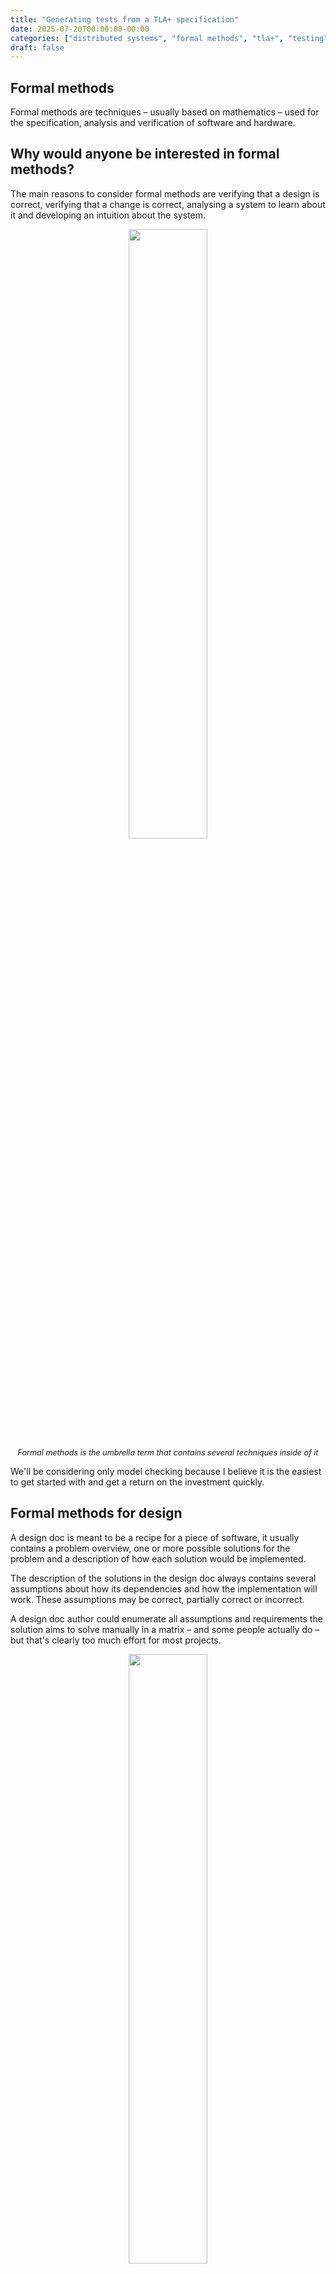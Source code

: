 ```yaml
---
title: "Generating tests from a TLA+ specification"
date: 2025-07-20T00:00:00-00:00
categories: ["distributed systems", "formal methods", "tla+", "testing"]
draft: false
---
```


## Formal methods

Formal methods are techniques – usually based on mathematics – used for the specification, analysis and verification of software and hardware.

## Why would anyone be interested in formal methods?

The main reasons to consider formal methods are verifying that a design is correct, verifying that a change is correct, analysing a system to learn about it and developing an intuition about the system.

<div align="center">
<img style="width:50%" src="https://lh7-rt.googleusercontent.com/docsz/AD_4nXeItStmwei-06gHeLcBczgo2RjIandofBbnfTbpzcvatoJg0EwARIEXpCLo5hGK0bDcYvoggtmOmhsA-HXdCW858FWr7Ry6gUxnP4o0NN8AkXNeDpy7gpSLSC5z5mXyktIDxl1HSg?key=CZuYqiYDpsuzokR8yCzjpg">
</div>

<div style="font-style:italic;text-align:center;font-size:90%">
Formal methods is the umbrella term that contains several techniques inside of it
</div>

We'll be considering only model checking because I believe it is the easiest to get started with and get a return on the investment quickly.

## Formal methods for design

A design doc is meant to be a recipe for a piece of software, it usually contains a problem overview, one or more possible solutions for the problem and a description of how each solution would be implemented.

The description of the solutions in the design doc always contains several assumptions about how its dependencies and how the implementation will work. These assumptions may be correct, partially correct or incorrect.

A design doc author could enumerate all assumptions and requirements the solution aims to solve manually in a matrix – and some people actually do – but that's clearly too much effort for most projects.

<div align="center">
<img style="width:50%" src="https://lh7-rt.googleusercontent.com/docsz/AD_4nXctXqlBFwrpTOCBcRBVluZwmFv_DVcTnPaQa9VCsR6TBoCpelWrgr76flhLhaabJyTalMCBiRO4RxborjeTsyueLiunK8CfuBnUu7h5tHYSHdy8atC_oaquIPeTGjhiyPfrCw-VVQ?key=CZuYqiYDpsuzokR8yCzjpg">
</div>

Formal methods can be included in the phase where the design doc is created. Instead of only describing the solution using words, build a specification of the solution and how it interacts with other parts of the system using a [specification language](https://en.wikipedia.org/wiki/Specification_language). The specification is then checked against the invariants you define by a model checker, the model checker outputs a sequence of steps that lead to an invariant being violated known as a counter example. The counter example is used for debugging and reproducing the issue.

<div align="center">
<img style="width:50%" src="https://lh7-rt.googleusercontent.com/docsz/AD_4nXfgD4kUdKnf3cRMGHAwsRUfEhwGSXn5SnIwtynkELQ7YHDPxcvZvc5Pvhoj9M8H7yzLDIwX6S8sJADtBTeamNkOy6tUmD9F166S8Tct1BLAL9pD9viFs1dAU14T3nFiyugTzERfqg?key=CZuYqiYDpsuzokR8yCzjpg">
</div>

<div style="font-style:italic;text-align:center;font-size:90%">
A snippet of a sequence of states leading to a bug being found
</div>

## TLA+

[TLA+](https://github.com/tlaplus/tlaplus) is a formal specification language that can be used in the design process of a new system, to find flaws in existing systems, to build a better understanding of existing systems and to prove correctness of algorithms.

TLA+ is a simple language that consists mostly of variables and actions that assign values to variables.

Check the [cheatsheet](https://ocamlpro.com/assets/pdf/tla-cheat-sheet-v1.pdf).

Here's an example specification of a clock that starts between 1 and 2, goes up to 12 then goes back to 1. There's one invariant checking that at all times the clock hours are between 1 and 12 and a temporal property saying that the clock must reach midnight (12) eventually.

<div align="center">
<img style="width:50%" src="https://lh7-rt.googleusercontent.com/docsz/AD_4nXcaPNHdwqn9eeSxyfRFJLXSugxRWEdhO9sP43brXI4V5Nfdxbki2ZcE4EA_lRqmPoJPBKSqK_q6recJlI26h1Ie5RO5n-314l0zyK0kYQmrigALK3sg9F8FReC4WSj-GgH7SLUR?key=CZuYqiYDpsuzokR8yCzjpg">
</div>

<div style="font-style:italic;text-align:center;font-size:90%">
A TLA+ spec modelling a clock that starts between 1 and 2, counts up to 12 then goes back to 1
</div>

**\[]** Is read as always

**<>** is read as eventually

## Formal methods for analysing a system

When a system already exists, it can be valuable to write a specification based on the existing system to gain a deeper understanding of how the system works. Everything must be explicit in a TLA+ specification, it's common to start writing a specification and realize that you don't actually understand how something works when you actually need to define its behavior. Sometimes new bugs may even be found in the already existing system after writing a specification.

## Formal methods for testing a system

A model checked TLA+ specification will visit every possible behavior in the system, model checking is exhaustive up to a max number of inputs that the specification author defines. After writing a specification, it's possible to use the specification in combination with the model checker to generate test cases for the real implementation.

MongoDB has a blog [post](https://www.mongodb.com/company/blog/engineering/conformance-checking-at-mongodb-testing-our-code-matches-our-tla-specs) where they talk about generating test cases for a real system using one of their TLA+ specs. They got 100% test coverage by doing that compared to 21% from manually written tests and 91% from [AFL](https://github.com/google/AFL)

The paper [Model-guided Fuzzing of Distributed Systems](https://arxiv.org/pdf/2410.02307) talks about using a TLA+ specification state space to guide a fuzzer to test the real implementation of the specifications. The authors found bugs in etcd-raft and RedisRaft by using this technique.

## Experimenting with formal methods

Since most of the team was not familiar with TLA+, we decided to focus the efforts on a small subset of new a new project and to put some effort into knowledge sharing to make it easier for people in the team to get comfortable with the tool.

The chosen project provides a secret store type of interface where services can store secrets such as passwords and retrieve them when needed. Operations such as creating and deleting secrets were async at first and the service responsible for managing secrets – known as the secrets service – was using the [outbox pattern](https://microservices.io/patterns/data/transactional-outbox.html) to maintain consistency.

We started exploring TLA+ while working on the outbox so we decided to model the outbox interactions to make sure our design was sound. We did not model only the basic operations such as adding an operation to the queue but also the invariants that must always be true for the system to behave correctly.

One of the invariants is that there may be only one operation in progress at a time per secret. This invariant was modelled in our specification as follows:

```
SecretMetadataHasPendingStatusWhenTheresAnOperationInTheQueue ==
      \* For all secrets
      \A secret \in Secrets:
        LET SecretIsInPendingQueue == 
            \E i \in DOMAIN queue.pending:
                queue.pending[i] = secret
        IN
        \* the secret is either in the outbox queue
        \/ /\ SecretIsInPendingQueue
           \* and the secret metadata status is Pending
           /\ SecretMetadataHasPendingStatus(secret)
        \* or the secret is not in the queue
        \/ /\ ~SecretIsInPendingQueue
           \* and the secret metadata status is not Pending
           /\ ~SecretMetadataHasPendingStatus(secret)
```

<div style="font-style:italic;text-align:center;font-size:90%">
An invariant that says: For every existing secret, either there's an operation for it in the outbox queue and the secret status is Pending or there's no operation for the secret in the queue and the secret status is not Pending
</div>

An invariant that says that something **bad** never happens is known as a _safety_ property. TLA+ also allows us to specify properties that say that something **good _eventually happens_**, known as _liveness_ properties.

Our specification defines that when an operation for a secret is added to the outbox queue, the operation will eventually succeed and the secret status will be set to **Succeeded.**

```
EventuallyEveryMetadataStatusIsReady ==
    \* For all secrets
    \A secret \in Secrets:
        \* Transform the queue.pending tuple into a set
        LET PendingQueueSet == {queue.pending[i]: i \in DOMAIN queue.pending} IN
            \* If the secret is in the pending queue
            /\ secret \in PendingQueueSet
            \* Leads to it eventually
            ~>
                \* Being in the processed queue
                /\ secret \in queue.processed
                \* And removed from the pending queue
                /\ secret \notin PendingQueueSet
                \* And the secret being in the metadata table with status "Succeeded"
                /\ \E metadata \in db.secret_metadata:
                    /\ metadata.name = secret
                    /\ metadata.status = "Succeeded"
```

<div style="font-style:italic;text-align:center;font-size:90%">
A temporal property that says: when an operation for a secret is in the outbox queue, eventually the operation will be processed (retried if needed) and the secret will be moved to the Succeeded status
</div>

We didn't get to use the specification to generate tests yet but we were already able to reap one of the benefits of formal modelling: a deeper understanding of the system being specified. While writing the specification, we were forced to answer several questions since we needed to make the behaviour explicit.

## Catching logic bugs with formal methods

Some months ago, a team hit a bug where two regions sharing the same SQL database but with caches that were unique per instance would lead to valid tokens being cached as invalid. A cache invalidation bug.

After IAM found the bug, a basic specification that models the behavior of the systems with the shared database was written in a few minutes. The spec is high-level, doesn't contain implementation details at all and found the same bug immediately.

<div align="center">
<img style="width:50%" src="https://lh7-rt.googleusercontent.com/docsz/AD_4nXeJ3m9tmhogFXjCyGTOfo7BRwXJcMd_XDXMZ7giGIb3AaQRNmhHiRh76Wuo-zKTZ5dkHpaRlPSQWSGeNJqnCUp814RuOzhH6n7X5EK_Lez0-7172ONzf0oTuVl4XWBF37ZX-GwCMw?key=CZuYqiYDpsuzokR8yCzjpg">
</div>

<div style="font-style:italic;text-align:center;font-size:90%">
A counter example produced by the model checker. The counter example is a list of steps that lead to the invariant being violated
</div>

We are also exploring [deterministic simulation testing](https://poorlydefinedbehaviour.github.io/posts/deterministic_simulation_testing/) as a [lightweight formal method](https://dl.acm.org/doi/pdf/10.1145/3477132.3483540) but we haven't got far enough with it yet.

## Hands-on prerequisites: Install TLA+ tools

- Download the TLA+ toolbox from the official [website](https://lamport.azurewebsites.net/tla/toolbox.html)

- Open VSCode and install the TLA+ extension

<div align="center">
<img style="width:50%" src="https://lh7-rt.googleusercontent.com/docsz/AD_4nXfAFLtt-YdcocuzT1en_PV0z2QwGd-cOxgVS0LO8bze7TVEJnFehI0AbK6_d3hx71E9OdaBk_RJXah8d-BD6jaJuaB6ZrxT1rPixONj_9gC4HRka8U9j49MJB8CTWvS7_c58YrJ0Q?key=CZuYqiYDpsuzokR8yCzjpg">
</div>

- Create a file called **_spec.tla_**. This is where you'll write your spec.

- Write the following boilerplate in your **_spec.tla_** file:

```go
---- MODULE spec ----
EXTENDS TLC, Integers, FiniteSets, Naturals

  \* Write your spec here

====
```

## Hands-on: Clock

Given the following boilerplate, write a specification for a clock that counts from 0 to 12 and then resets back to 0.

```go
---- MODULE spec ----
EXTENDS TLC, Integers, FiniteSets, Naturals

  \* Write your spec here

====
```

## Hands-on: Waves

Given a group of people forming a circle

<div align="center">
<img style="width:50%" src="https://lh7-rt.googleusercontent.com/docsz/AD_4nXeCF2dOHv3MAIK0wxT2SMf5LsDFGFpHI4Y5FxRF5V6sjCVdpPf-FR_ZSevkMi5vBf53MAUbc4hxc2Khz18P560BoUCfK4Jjl5UhpAXsrzAmy2-kTqOCWhUqbsUVK-Bk_Aq3_r_A9Q?key=CZuYqiYDpsuzokR8yCzjpg">
</div>

After choosing one person in the circle at random, the person must high five the person to its left, then duck and then high five the person to its right. A person that's ducking cannot get up or high five someone until another high five has happened. High fives happen in counterclockwise direction starting from the person that was chosen in the beginning. The wave ends when the person that started the process is reached again.

<div align="center">
<img style="width:50%" src="https://lh7-rt.googleusercontent.com/docsz/AD_4nXd58ia-whZxyjz6qGHYeR-oVlVY9QvGwU3Ebez2VtDpeScdihlZaiVj24Mjl4DYO8apP6xssPCH8fMhmVfYp3AjVBsJKXpG_TL0H4cr-1Mam0R0gMvPC6-tWY1rA3W5tSOm_geYdg?key=CZuYqiYDpsuzokR8yCzjpg">
</div>

<div style="font-style:italic;text-align:center;font-size:90%">
One of the people in the circle is chosen at random
</div>

<div align="center">
<img style="width:50%" src="https://lh7-rt.googleusercontent.com/docsz/AD_4nXcN5uSwI5buxEjxchg72VE6el9okhJTexvRPQDzHVMH0pgE3VQ3xMvWdlm3jz-B8XFwBflTajn5VWI9wwT9TRwgo_SeXTB6xSzicTHsztBe3u8-PYt8QVTaxZdzNPSxLc63w6ZHfg?key=CZuYqiYDpsuzokR8yCzjpg">
</div>

<div style="font-style:italic;text-align:center;font-size:90%">
The person high fives the person to their left
</div>

<div align="center">
<img style="width:50%" src="https://lh7-rt.googleusercontent.com/docsz/AD_4nXds3R2PPHvp7e2P8RCoN5lwniDt9BR9wNKsYrcGMa2imQpwxOBff70yPVOmRBsuqvQd4vqHCeUucEDMvYQD55zoghbWbv81CR6aVVfDdypUefrzDG-h2GBsjP45c8eOpUuoP0Cl?key=CZuYqiYDpsuzokR8yCzjpg">
</div>

<div style="font-style:italic;text-align:center;font-size:90%">
The person ducks after high fiving the person to their left
</div>

<div align="center">
<img style="width:50%" src="https://lh7-rt.googleusercontent.com/docsz/AD_4nXda3dXEFL2S8QnDZAtsI5u6-xDz2adYFa1suKYmOF2AVLt22KmpRl9yymAXWjjZbR-IoaC-6nSmUE7fxMZTWEyf4rxV5DwgR5MhPT--vS0FcOzN3phwz4B9GT1OmnBYj87eOcJXhg?key=CZuYqiYDpsuzokR8yCzjpg">
</div>

<div style="font-style:italic;text-align:center;font-size:90%">
The next person in the circle in counterclockwise direction repeats the process
</div>

## Hands-on: Die hard

The die hard problem is a problem from the movie [Die hard with a vengeance](https://www.imdb.com/title/tt0112864/). There is a 5 liters water jug, a 3 liters water jug, a very precise scale (that doesn't show the weight of items on top of it), and a faucet with an infinite stream of water. There's a bomb ready to explode in a few seconds and the only way to stop it is to put exactly 4 liters of water on the scale.

<div align="center">
<img style="width:50%" src="https://lh7-rt.googleusercontent.com/docsz/AD_4nXcnEshTTwEwf26K2Ozzaebe9kaFOrFL_zZ7F2f57yPfJkxsX9voX_R8gM3JuJM7Xu81S9K2a85CM2OnDBN2tP-TUR1NHReqwHul77ykDcsuQFqOYSgiOaiXX1pPpVdTDtzMM4DpyA?key=CZuYqiYDpsuzokR8yCzjpg">
</div>

<div style="font-style:italic;text-align:center;font-size:90%">
Source: WikiHow
</div>

The jugs start empty. The possible actions are:

- Fill one of the jugs with water – remember that the jugs are unmarked so the only way to know how much water is in one of them is filling them until they're completely full.

- Remove water from one of the jugs

- Move water from one jug to the other, remember that each jug has a limited capacity.

Design a specification to find the shortest sequence of steps to solve the die hard problem. The solution is found when one of the jugs has exactly 4 liters of water in it.

## Hands-on: Two phase commit

[Two phase commit](https://en.wikipedia.org/wiki/Two-phase_commit_protocol) is a distributed commit protocol where all participants in a transaction should eventually commit or rollback.

Two phase commit is a protocol that can be found in many real worlds systems, some of them being:

MySQL: Transactions in MySQL clusters

Postgres: Meant to be used by external transaction managers

The protocol works in the following manner: one node is a designated coordinator, which is the master site, and the rest of the nodes in the network are designated the participants. The protocol assumes that:

1. there is stable storage at each node with a write-ahead log,

2. no node crashes forever,

3. the data in the write-ahead log is never lost or corrupted in a crash, and

4. any two nodes can communicate with each other.

<div align="center">
<img style="width:50%" src="https://lh7-rt.googleusercontent.com/docsz/AD_4nXemlWnZY1sUnpWBldf3LoiAwAYsWFyKpVG4Hg-oXDHJ8B9OI0WpIlydqxm7BybmwYroBrneIEpE7agGQkBU7E5AerOH87FjoPw4raVv7eeDKW-f9i-21Tz_5i-Sw8EuLA7ttskt?key=CZuYqiYDpsuzokR8yCzjpg">
</div>

<div style="font-style:italic;text-align:center;font-size:90%">
A complete execution of the two phase commit protocol. Source: Wikipedia
</div>

Choose between specifying the two phase commit protocol or creating your own protocol for distributed transactions. Imagine that there's a single transaction and it must commit or abort on all nodes. Remember that nodes may crash at any time.

## Hands-on: Single decree paxos

[Paxos](https://lamport.azurewebsites.net/pubs/paxos-simple.pdf) is a protocol heavily used in the industry to implement replicated systems when the systems need to decide on a value and the value that's decided must be the same for all the nodes involved.

Paxos is used in many real world systems, some of them being:

Cassandra: [For lightweight distributed transactions](https://www.datastax.com/blog/lightweight-transactions-cassandra-20)

Google Spanner: [For state machine replication](https://static.googleusercontent.com/media/research.google.com/en//archive/spanner-osdi2012.pdf)

Failure model:

- Processes crash at any time

- Messages can be lost

- Messages can be reordered

<div align="center">
<img style="width:50%" src="https://lh7-rt.googleusercontent.com/docsz/AD_4nXeRo6VT0bK8hbIawlZhs2RfgK8oGVU0TrzSAQiYqaAU0QFMwFIY6j1FMG-TkfT5N2fyIKFnfretooFD4Zfi9eV0e_i7f1YHaWHwwtuyHJYiGHeDqcxgV2vkMXL-fOzrjsxNzvH1?key=CZuYqiYDpsuzokR8yCzjpg">
</div>

<div style="font-style:italic;text-align:center;font-size:90%">
A brief summary of the single decree paxos protocol
</div>

Invent and specify a protocol to make 3 nodes decide on the same value. The value must be proposed by one of the nodes and the other nodes cannot know which value will be proposed ahead of time.

## Does my implementation match the specification?

You just wrote a specification that models your system at an abstraction level that doesn't care about things such as I/O. The specification is a high level version of the implementation that captures the main properties of the system you're trying to build.

```
Next ==
  \/  \E instance \in Instances, namespace \in Namespaces, value \in Values, data_key_id \in DataKeyIds:
               Encrypt(instance, namespace, value, data_key_id)
  \/  \E instance \in Instances, namespace \in Namespaces, data_key_id \in DataKeyIds:
               Decrypt(instance, namespace, data_key_id)
  \/  \E instance \in Instances, namespace \in Namespaces:
               RotateDataKeys(instance, namespace)
  \/  \E instance \in Instances:
               \/  CacheRemoveExpiredEntries(instance)
               \/  RestartInstance(instance)
  \/  AdvanceTime
  \/  Terminating
```

<div style="font-style:italic;text-align:center;font-size:90%">
The next state relation. Defines which actions can be taken at each step in the model checking process
</div>

The model checker uses the specification to check possibly thousands of behaviors, generating a graph of the reachable states. A state is the set of variables with their values.

<div align="center">
<img style="width:50%" src="https://lh7-rt.googleusercontent.com/docsz/AD_4nXciCPmiGSuIAmcOJC-YVUkgaoEeFAVHZsjleA-OZDZM-Uyd5CBqlFFWIILRuJXQd0quX2Mprsl4rlLQV_Huf0yaJhm__7oZMh_HKfNJRY_ACIecb3NTBzJxITYbc3C7OIyqx28J2Q?key=2053luUD1bm7MwEnF9Bh-w"/>
</div>

<div style="font-style:italic;text-align:center;font-size:90%">
A graph generated by model checking the a specification of a module that uses the outbox pattern
</div>

<div align="center">
<img style="width:50%" src="https://lh7-rt.googleusercontent.com/docsz/AD_4nXclXIeQzzb98-Sv03tljxXTJDf7fGrZdMiMO_WeyDMljkRO_eU2S4MiEpHgzbjv1Sd2frEIfUk5RPBuvIe5Xa0Vvaa6o-R5dOQt6TB6lcuFZhO9qAcD0SlBYIs8W6yvAhhruwOSnw?key=2053luUD1bm7MwEnF9Bh-w"/>
</div>

<div style="font-style:italic;text-align:center;font-size:90%">
The number of times each action was executed during the model checking of a specification
</div>

Every invariant is satisfied by the behaviors allowed by the specification and you believe your spec gives you **_enough_** confidence to move on to the implementation.

```
DataKeyUidUniqueness ==
   \A dk1 \in database:
       {dk2 \in database : dk2.uid = dk1.uid} = {dk1}

DataKeyUniqueness ==
   \A dk1, dk2 \in database:
       (/\ dk1.uid /= dk2.uid
        /\ dk1.namespace = dk2.namespace)
        /\ dk1.label = dk2.label
        /\ dk1.active
        /\ dk2.active
           =>
               Assert(FALSE, <<"duplicated data key", dk1, dk2>>)

CacheConsistency ==
   \A instance \in Instances:
       /\  \A entry \in instances[instance].cache.by_id:
               \E row \in database:
                   /\ entry.namespace = row.namespace
                   /\ entry.data_key.uid = row.uid
       /\  \A entry \in instances[instance].cache.by_label:
               \E row \in database:
                   /\ entry.namespace = row.namespace
                   /\ entry.data_key.uid = row.uid

DataKeysAreCachedByLabelOnlyAfterCautionPeriod ==
   \A instance \in Instances:
       \A entry \in instances[instance].cache.by_label:
           Assert((now - entry.data_key.created) > CautionPeriod,
                 <<"data key cached before caution period",
                  "now", now,
                  "entry.data_key.created", entry.created,
                  "CautionPeriod", CautionPeriod>>)
```

<div style="font-style:italic;text-align:center;font-size:90%">
A few examples of invariants defined in a specification
</div>

The implementation is coming along just fine but you can't help but think how do you know that the implementation implements what's in the specification. If the implementation follows the specification precisely, the implementation will be a refinement of the specification – it will allow every behavior allowed by the specification and possibly more behaviors.

```go
func (s *EncryptionManager) RotateDataKeys(ctx context.Context, namespace string) error {
  s.log.Info("Data keys rotation triggered, acquiring lock...")

  s.mtx.Lock()
  defer s.mtx.Unlock()

  s.log.Info("Data keys rotation started")
  err := s.store.DisableDataKeys(ctx, namespace)
  if err != nil {
    s.log.Error("Data keys rotation failed", "error", err)
    return err
  }

  s.dataKeyCache.flush(namespace)
  s.log.Info("Data keys rotation finished successfully")


  return nil
}
```

<div style="font-style:italic;text-align:center;font-size:90%">
A snippet of the implementation of the system that was modelled in the specification
</div>

Maybe at this point you decide to put the implementation and the specification side by side and pattern match between them.

```
RotateDataKeys(instance, namespace) ==
    /\  DisableDataKeys(namespace)
    /\  DataKeyCacheFlush(instance, namespace)
    /\  UNCHANGED now
```

<div style="font-style:italic;text-align:center;font-size:90%">
A snippet of one of the actions defined in the specification
</div>

That can get you quite far but having the implementation execute the same sequence of actions that the specification allows would increase the confidence that the implementation actually implements the specification.

The output graph generated in the model checking process can be used to build every possible path from the initial state to the final state. Similar to what has been done here, the paths can be used to exercise the implementation in a normal test.

<div align="center">
<img style="width:50%" src="https://lh7-rt.googleusercontent.com/docsz/AD_4nXcvNCOUD-wUJISaRpa8Vz7hxsNr_TKzm8WCaGvjMVgFrQP9PbTwfsRS-YFO8EOwK4gGI7eZesvX5e4NveuCnc2FNHbE98qk3bDtKBO4xtjCjUuP5OCpNufLqpD-X87hE5Er3tqZ?key=2053luUD1bm7MwEnF9Bh-w"/>
</div>

<div style="font-style:italic;text-align:center;font-size:90%">
A diagram generated in the model checking process. The diagram contains every possible state and how to get there
</div>

The generated graph is stored in a _.dot_ file, the test starts by reading and parsing the graph stored in the file.

```go
func TestParseDotFile(t *testing.T) {
  file, err := os.Open("./testdata/spec2.dot")
  require.NoError(t, err)
  defer file.Close()

  buffer, err := io.ReadAll(file)
  require.NoError(t, err)
  graphAst, _ := gographviz.ParseString(string(buffer))
  graph := gographviz.NewGraph()
  if err := gographviz.Analyse(graphAst, graph); err != nil {
    panic(err)
  }
}
```

<div style="font-style:italic;text-align:center;font-size:90%">
A snippet of a test that reads and parses a file containing the graph of reachable states generated by model checking a specification
</div>

Then for each possible path starting from the initial state, we apply each action in the order they appear in the path. Here's a few examples of the possible sequence of actions:

    [Init AdvanceTime AdvanceTime RestartInstance]
    [Init Encrypt AdvanceTime AdvanceTime RestartInstance]
    [Init Encrypt AdvanceTime AdvanceTime CacheRemoveExpiredEntries]
    [Init Encrypt AdvanceTime AdvanceTime RotateDataKeys]
    [Init Encrypt AdvanceTime AdvanceTime Decrypt]
    [Init AdvanceTime AdvanceTime CacheRemoveExpiredEntries]
    [Init AdvanceTime AdvanceTime RotateDataKeys]
    [Init AdvanceTime AdvanceTime Encrypt]

<div style="font-style:italic;text-align:center;font-size:90%">
Examples of sequences of actions that will be used to exercise the implementation
</div>

Each sequence is a test case to which the implementation is exercised against.

```go
for path := range visitor.Iter() {
  check(t, path)
}
```

For each action in the path generated based on the specification, an action that's equivalent to it is applied to the implementation. It boils down to a loop and a switch case.

```go
func check(t *testing.T, path []visitor.EdgeWithLabel) {
  defer func() {
    if t.Failed() {
      pathJSONbytes, _ := json.MarshalIndent(path, "", "  ")
      fmt.Printf("%s\n\n", string(pathJSONbytes))
    }
  }()

  var (
    encryptionManager      *EncryptionManager
    encryptedValuesByKeyId map[string][]map[string][]byte
    fakeTime               *fakeTime
  )

  for _, node := range path {
    switch node.Label {
    case "Init":
     // Initialize the system under test
     ...
    case "Encrypt":
     // Perform the Encrypt operation
     ...
    case "Decrypt":
     // Perform the Decrypt operation
     ...
    case "RotateDataKeys":
     // Perform the RotateDataKeys operation
     ...
    case "AdvanceTime":
     // Perform the AdvanceTime operation
     ...
    case "CacheRemoveExpiredEntries":
     // Perform the CacheRemoveExpiredEntries operation
     ...
    case "RestartInstance":
     // Perform the RestartInstance operation
     ...
    default:
      panic(fmt.Sprintf("unhandled label, did you forget a switch case?: %+v", node))
    }
  }
}
```

Assertions are added at any place you seem fit. It's recommended to assert that the system is in a valid state and that every response received – if any – makes sense at each step.

## Generating tests for snapshot isolation implementation

In databases, snapshot isolation is a transaction isolation level that guarantees that a transaction will have the illusion of working on a snapshot of the database, the snapshot is taken at the time the transaction starts.

Specifications for snapshot isolation can be easily found but I've decided to write my own in TLA+. After writing the specification I decided to implement an example database with snapshot isolation in Go. After I was done with the implementation and had written a few tests I decided to generate the test cases using the state graph generated during the model checking process.

```go
for path := range visitor.Iter() {
   db := NewDatabase()
   // Map from model tx id to impl tx
   modelMap := make(map[int]int)

   for _, node := range path {
     switch node.Label {
     case "TxRead":
       modelTxId := int(mustParseInt(node.Args[0]))
       key := node.Args[1]
       db.Read(modelMap[modelTxId], key)
     case "TxBegin":
       modelTxId := int(mustParseInt(node.Args[0]))
       txId := db.BeginTransaction()
       modelMap[modelTxId] = txId
     case "TxCreate":
       modelTxId := int(mustParseInt(node.Args[0]))
       key := node.Args[1]
       value := node.Args[2]
       db.Write(modelMap[modelTxId], key, value)
     case "TxUpdate":
       modelTxId := int(mustParseInt(node.Args[0]))
       key := node.Args[1]
       value := node.Args[2]
       db.Write(modelMap[modelTxId], key, value)
     case "TxDelete":
       modelTxId := int(mustParseInt(node.Args[0]))
       key := node.Args[1]
       db.Delete(modelMap[modelTxId], key)
     case "TxRollback":
       require.Equal(t, 1, len(node.Args))
       modelTxId := int(mustParseInt(node.Args[0]))
       db.Rollback(modelMap[modelTxId])
     case "TxCommit":
       require.Equal(t, 1, len(node.Args))
       modelTxId := int(mustParseInt(node.Args[0]))
       db.Commit(modelMap[modelTxId])
     case "Terminating":
       // no-op
     default:
       panic(fmt.Sprintf("unhandled action: %+v", node))
     }
   }
 }
```

<div style="font-style:italic;text-align:center;font-size:90%">
A snippet of the code used to test the database with snapshot isolation with the paths generated from the model checking the specification. Some code has been removed to make the snippet shorter
</div>

The generated test cases resulted in 100% code coverage without any special effort.

<div align="center">
<img style="width:50%" src="https://lh7-rt.googleusercontent.com/docsz/AD_4nXcNlUuBudJsjL451VG1S7rIT5-k_Nw2V1IbuiU6XrNem55GwjWQAHtUtSN-tdIe8sJAs2TDQNU6HSAz1kuIWpmmoKVTgnOeep6ud8s24ZYiRMHdFpu5GK_Qhyu-PbpqFULPUHKNnQ?key=2053luUD1bm7MwEnF9Bh-w)*"/>
</div>

<div style="font-style:italic;text-align:center;font-size:90%">
An image showing a code coverage report with 100% coverage. Green means the code has been exercised during testing
</div>

I also got a specification for snapshot isolation from [github.com/will62794/snapshot-isolation-spec](http://github.com/will62794/snapshot-isolation-spec). It was the first one I found and I decided to generate test cases from it as well. The following is the first result I got after running the tests.

<div align="center">
<img style="width:50%" src="https://lh7-rt.googleusercontent.com/docsz/AD_4nXcSJN66BMnpXmFfc8uxDFz7N30usVNRRQTpf8XISBd11Izl0NVYD9HIvmg8V0CkgIVoG06sRb1sViekaS0Z2Oy_lY1Gu68zhfFitUuy8F5TaObSSYqtBoe8-wJXjHeq4aDLm0Fc?key=2053luUD1bm7MwEnF9Bh-w"/>
</div>

<div style="font-style:italic;text-align:center;font-size:90%">
An image showing a code coverage report with 78% coverage. Green means the code has been exercised during testing
</div>

After that I decided to exercise the snapshot isolation implementation from the blog post [Implementing MVCC and major SQL transaction isolation levels](https://notes.eatonphil.com/2024-05-16-mvcc.html). I got 85.8% coverage using the specification I wrote. Note that Phil's implementation contains more than just the code for the snapshot isolation level so code paths related to other isolation levels are not covered – as expected.

<div align="center">
<img style="width:50%" src="https://lh7-rt.googleusercontent.com/docsz/AD_4nXe3H79Zc8NIfD2oVm80O9NHUhAgO8X-YeA1wsS0TU9u2k4YJxWhvBzEnhhZEiU-Nk6EU9_rJ-HtvVrAUdbGIs5AhUlbPFYzbPK8mPeoCHE9lGNHTIpaF_NqioCZgeh9SmvYHO5U?key=2053luUD1bm7MwEnF9Bh-w"/>
</div>

<div style="font-style:italic;text-align:center;font-size:90%">
An image showing a code coverage report with 85.8% coverage. Green means the code has been exercised during testing
</div>

I also ran the same tests but using will62794's specification this time and got 80.1% coverage in the first try.

<div align="center">
<img style="width:50%" src="https://lh7-rt.googleusercontent.com/docsz/AD_4nXddrKebU47GS14iw7F9IlhiBPxZ2CioerYIh1N5zHsli7YuYS-mmdCCpbeIMsRvc2viH76KvceVrkCCCtKns9dRjpS8bPGyF7TYfbIbEuvFG0PR83ukAe1hj3_R7t9yP7SV-trRuw?key=2053luUD1bm7MwEnF9Bh-w"/>
</div>
<div style="font-style:italic;text-align:center;font-size:90%">
An image showing a code coverage report with 80.1% coverage. Green means the code has been exercised during testing
</div>

## Generating tests for the encryption manager

The encryption manager is a package used for envelope encryption. A specification modeling some of the operations supposed by the encryption manager was used to generate test cases for the implementation. The test cases resulted in 60.3% coverage.

```
Next ==
   \/  \E instance \in Instances, namespace \in Namespaces, value \in Values, data_key_id \in DataKeyIds:
           Encrypt(instance, namespace, value, data_key_id)
   \/  \E instance \in Instances, namespace \in Namespaces, data_key_id \in DataKeyIds:
           Decrypt(instance, namespace, data_key_id)
   \/  \E instance \in Instances, namespace \in Namespaces:
           RotateDataKeys(instance, namespace)
   \/  \E instance \in Instances:
           \/  CacheRemoveExpiredEntries(instance)
           \/  RestartInstance(instance)
   \/  Terminating
```

<div style="font-style:italic;text-align:center;font-size:90%">
The next state relation of the encryption manager specification
</div>

Most of the uncovered lines are error handling paths or unsupported operations. Both cases were not modeled in the specification.

<div align="center">
<img style="width:50%" src="https://lh7-rt.googleusercontent.com/docsz/AD_4nXfk0U7dE9-pHpbhbZ1mA9fSD1RJxvefadquvQX0xFBmmQWb_23NBvyUtsUEGlhXpzeA8TOTVjswqN_REVx86-xoa991-8xYFv5hT6C_KJPNXsbOSZyiPrrdsDvbnNUMyu8X3raIaA?key=2053luUD1bm7MwEnF9Bh-w"/>
</div>

<div style="font-style:italic;text-align:center;font-size:90%">
An image showing a code coverage report with 60.3% coverage. Green means the code has been exercised during testing
</div>
